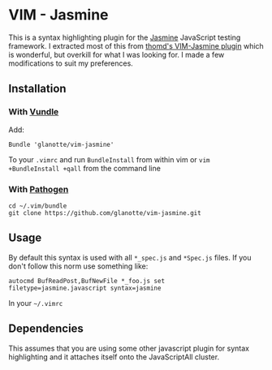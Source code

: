 # VIM - Jasmine

This is a syntax highlighting plugin for the [Jasmine](http://) JavaScript testing framework. I extracted most of this from [thomd's VIM-Jasmine plugin](https://github.com/thomd/vim-jasmine) which is wonderful, but overkill for what I was looking for. I made a few modifications to suit my preferences.

## Installation

### With [Vundle](https://github.com/gmarik/vundle)

Add:

```
Bundle 'glanotte/vim-jasmine'
```

To your `.vimrc` and run `BundleInstall` from within vim or `vim +BundleInstall +qall` from the command line

### With [Pathogen](https://github.com/tpope/vim-pathogen)

```
cd ~/.vim/bundle
git clone https://github.com/glanotte/vim-jasmine.git
```

## Usage

By default this syntax is used with all `*_spec.js` and `*Spec.js` files. If you don't follow this norm use something like:

```
autocmd BufReadPost,BufNewFile *_foo.js set filetype=jasmine.javascript syntax=jasmine
```

In your `~/.vimrc`

## Dependencies

This assumes that you are using some other javascript plugin for syntax highlighting and it attaches itself onto the JavaScriptAll cluster.
